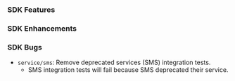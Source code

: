 ### SDK Features

### SDK Enhancements

### SDK Bugs

* `service/sms`: Remove deprecated services (SMS) integration tests.
  * SMS integration tests will fail because SMS deprecated their service.
